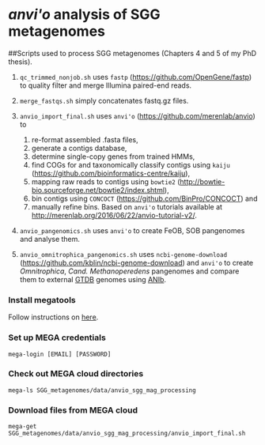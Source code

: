 # *anvi'o* analysis of SGG metagenomes

##Scripts used to process SGG metagenomes (Chapters 4 and 5 of my PhD thesis).
1. ```qc_trimmed_nonjob.sh``` uses ```fastp``` (https://github.com/OpenGene/fastp) to quality filter and merge Illumina paired-end reads.

2. ```merge_fastqs.sh``` simply concatenates fastq.gz files.

3. ```anvio_import_final.sh``` uses ```anvi'o``` (https://github.com/merenlab/anvio) to
	1) re-format assembled .fasta files,
	2) generate a contigs database,
	3) determine single-copy genes from trained HMMs,
	4) find COGs for and taxonomically classify contigs using ```kaiju``` (https://github.com/bioinformatics-centre/kaiju),
	5) mapping raw reads to contigs using ```bowtie2``` (http://bowtie-bio.sourceforge.net/bowtie2/index.shtml),
	6) bin contigs using ```CONCOCT``` (https://github.com/BinPro/CONCOCT) and
	7) manually refine bins. Based on ```anvi'o``` tutorials available at http://merenlab.org/2016/06/22/anvio-tutorial-v2/.

4. ```anvio_pangenomics.sh``` uses ```anvi'o``` to create FeOB, SOB pangenomes and analyse them.

5. ```anvio_omnitrophica_pangenomics.sh``` uses ```ncbi-genome-download``` (https://github.com/kblin/ncbi-genome-download) and ```anvi'o``` to create *Omnitrophica*, *Cand. Methanoperedens* pangenomes and compare them to external [GTDB](https://gtdb.ecogenomic.org/) genomes using [ANIb](https://www.nature.com/articles/s41467-018-07641-9).

### Install megatools
Follow instructions on [here](https://github.com/meganz/MEGAcmd#getting-the-source).

### Set up MEGA credentials
```mega-login [EMAIL] [PASSWORD]```
### Check out MEGA cloud directories
```mega-ls SGG_metagenomes/data/anvio_sgg_mag_processing```
### Download files from MEGA cloud
```mega-get SGG_metagenomes/data/anvio_sgg_mag_processing/anvio_import_final.sh```
